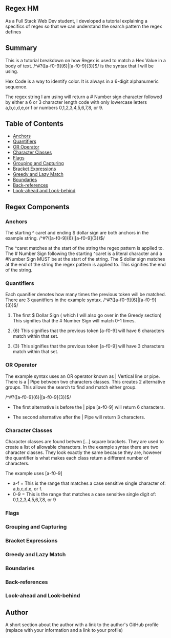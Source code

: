 ## Regex HM

As a Full Stack Web Dev student, I developed a tutorial explaining a specifics of regex so that we can understand the search pattern the regex defines

## Summary

This is a tutorial breakdown on how Regex is used to match a Hex Value in a body of text. /^#?([a-f0-9]{6}|[a-f0-9]{3})$/ is the syntax that I will be using.

Hex Code is a way to identify color. It is always in a 6-digit alphanumeric sequence.

The regex string I am using will return a # Number sign character followed by either a 6 or 3 character length code with only lowercase letters a,b,c,d,e,or f or numbers 0,1,2,3,4,5,6,7,8, or 9.

## Table of Contents

- [Anchors](#anchors)
- [Quantifiers](#quantifiers)
- [OR Operator](#or-operator)
- [Character Classes](#character-classes)
- [Flags](#flags)
- [Grouping and Capturing](#grouping-and-capturing)
- [Bracket Expressions](#bracket-expressions)
- [Greedy and Lazy Match](#greedy-and-lazy-match)
- [Boundaries](#boundaries)
- [Back-references](#back-references)
- [Look-ahead and Look-behind](#look-ahead-and-look-behind)

## Regex Components

### Anchors

The starting ^ caret and ending $ dollar sign are both anchors in the example string. /^#?([a-f0-9]{6}|[a-f0-9]{3})$/

The ^caret matches at the start of the string the regex pattern is applied to.
The # Number Sign following the starting ^caret is a literal character and a #Number Sign MUST be at the start of the string.
The $ dollar sign matches at the end of the string the regex pattern is applied to. This signifies the end of the string.

### Quantifiers

Each quanifier denotes how many times the previous token will be matched. There are 3 quanitfiers in the example syntax. /^#?([a-f0-9]{6}|[a-f0-9]{3})$/

1. The first $ Dollar Sign ( which I will also go over in the Greedy section) This signifies that the # Number Sign will match 0-1 times.

2. {6} This signifies that the previous token [a-f0-9] will have 6 characters match within that set.

3. {3} This signifies that the previous token [a-f0-9] will have 3 characters match within that set.


### OR Operator

The example syntax uses an OR operator known as | Vertical line or pipe. There is a | Pipe between two characters classes. This creates 2 alternative groups. This allows the search to find and match either group.

/^#?([a-f0-9]{6}|[a-f0-9]{3})$/

- The first alternative is before the | pipe [a-f0-9] will return 6 characters.

- The second alternative after the | Pipe will return 3 characters.

### Character Classes

Character classes are found betwen [...] square brackets. They are used to create a list of allowable characters. In the example syntax there are two character classes. They look exactly the same because they are, however the quantifier is what makes each class return a different number of characters.

The example uses [a-f0-9]

- a-f = This is the range that matches a case sensitive single character of: a,b,c,d,e, or f.
- 0-9 = This is the range that matches a case sensitive single digit of: 0,1,2,3,4,5,6,7,8, or 9


### Flags

### Grouping and Capturing

### Bracket Expressions

### Greedy and Lazy Match

### Boundaries

### Back-references

### Look-ahead and Look-behind

## Author

A short section about the author with a link to the author's GitHub profile (replace with your information and a link to your profile)
